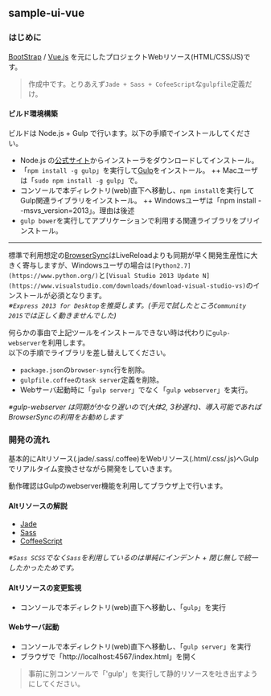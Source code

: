 sample-ui-vue
---

### はじめに

[BootStrap](http://getbootstrap.com/) / [Vue.js](http://jp.vuejs.org/) を元にしたプロジェクトWebリソース(HTML/CSS/JS)です。  

> 作成中です。とりあえず`Jade + Sass + CofeeScript`な`gulpfile`定義だけ。

#### ビルド環境構築

ビルドは Node.js + Gulp で行います。以下の手順でインストールしてください。

+ Node.js の[公式サイト](http://nodejs.jp/)からインストーラをダウンロードしてインストール。
+ 「`npm install -g gulp`」を実行して[Gulp](http://gulpjs.com/)をインストール。
   ++ Macユーザは「`sudo npm install -g gulp`」で。
+ コンソールで本ディレクトリ(web)直下へ移動し、`npm install`を実行してGulp関連ライブラリをインストール。
   ++ Windowsユーザは「npm install --msvs_version=2013」。理由は後述
+ `gulp bower`を実行してアプリケーションで利用する関連ライブラリをプリインストール。

---

標準で利用想定の[BrowserSync](http://www.browsersync.io/)はLiveReloadよりも同期が早く開発生産性に大きく寄与しますが、Windowsユーザの場合は`[Python2.7](https://www.python.org/)`と`[Visual Studio 2013 Update N](https://www.visualstudio.com/downloads/download-visual-studio-vs)`のインストールが必須となります。  
*※`Express 2013 for Desktop`を推奨します。(手元で試したところ`Community 2015`では正しく動きませんでした)*

何らかの事由で上記ツールをインストールできない時は代わりに`gulp-webserver`を利用します。  
以下の手順でライブラリを差し替えしてください。  

+ `package.json`の`browser-sync`行を削除。
+ `gulpfile.coffee`の`task server`定義を削除。
+ Webサーバ起動時に「`gulp server`」でなく「`gulp webserver`」を実行。

*※gulp-webserver は同期がかなり遅いので(大体2, 3秒遅れ)、導入可能であればBrowserSyncの利用をお勧めします*

### 開発の流れ

基本的にAltリソース(.jade/.sass/.coffee)をWebリソース(.html/.css/.js)へGulpでリアルタイム変換させながら開発をしていきます。

動作確認はGulpのwebserver機能を利用してブラウザ上で行います。  

#### Altリソースの解説

- [Jade](http://jade-lang.com/)
- [Sass](http://sass-lang.com/)
- [CoffeeScript](http://coffeescript.org/)

*※`Sass SCSS`でなく`Sass`を利用しているのは単純にインデント + 閉じ無しで統一したかったためです。*

#### Altリソースの変更監視

+ コンソールで本ディレクトリ(web)直下へ移動し、「`gulp`」を実行

#### Webサーバ起動

+ コンソールで本ディレクトリ(web)直下へ移動し、「`gulp server`」を実行
+ ブラウザで「http://localhost:4567/index.html」を開く

> 事前に別コンソールで「'gulp'」を実行して静的リソースを吐き出すようにしてください。

